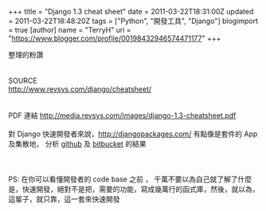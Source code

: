 +++
title = "Django 1.3 cheat sheet"
date = 2011-03-22T18:31:00Z
updated = 2011-03-22T18:48:20Z
tags = ["Python", "開發工具", "Django"]
blogimport = true 
[author]
	name = "TerryH"
	uri = "https://www.blogger.com/profile/00198432946574471177"
+++

整理的粉讚<br /><br /><br />SOURCE <br /><a href="http://www.revsys.com/django/cheatsheet/">http://www.revsys.com/django/cheatsheet/</a><br /><br /><br />PDF 連結 <a href="http://media.revsys.com/images/django-1.3-cheatsheet.pdf">http://media.revsys.com/images/django-1.3-cheatsheet.pdf</a><br /><br />對 Django 快速開發者來說，<a href="http://djangopackages.com/">http://djangopackages.com/</a> 有點像是套件的 App 及集散地， 分析 <a href="https://github.com/">github</a> 及 <a href="https://bitbucket.org/">bitbucket</a> 的結果<br /><br /><br /><br />PS: 在你可以看懂開發者的 code base 之前 ， 千萬不要以為自己就了解了什麼是，快速開發，絕對不是把，需要的功能，寫成幾萬行的函式庫，然後，就以為，這輩子，就只靠，這一套來快速開發
